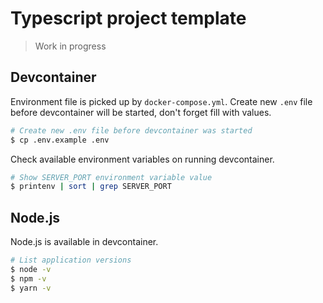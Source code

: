 # Typescript project template

> Work in progress

## Devcontainer

Environment file is picked up by `docker-compose.yml`. Create new `.env` file before devcontainer will be started, don't forget fill with values.

```sh
# Create new .env file before devcontainer was started
$ cp .env.example .env
```

Check available environment variables on running devcontainer.

```sh
# Show SERVER_PORT environment variable value
$ printenv | sort | grep SERVER_PORT
```
## Node.js

Node.js is available in devcontainer.

```sh
# List application versions
$ node -v
$ npm -v
$ yarn -v
```

